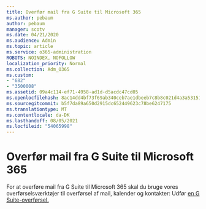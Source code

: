 ```yaml
---
title: Overfør mail fra G Suite til Microsoft 365
ms.author: pebaum
author: pebaum
manager: scotv
ms.date: 04/21/2020
ms.audience: Admin
ms.topic: article
ms.service: o365-administration
ROBOTS: NOINDEX, NOFOLLOW
localization_priority: Normal
ms.collection: Adm_O365
ms.custom:
- "682"
- "3500008"
ms.assetid: 09a4c114-ef71-4958-ad1d-d5acdc47cd05
ms.openlocfilehash: 8ac14dd4bf73f69ab340ceb7ae1dbeeb7c8b8c021d4a3a53151ab8c62eb268f8
ms.sourcegitcommit: b5f7da89a650d2915dc652449623c78be6247175
ms.translationtype: MT
ms.contentlocale: da-DK
ms.lasthandoff: 08/05/2021
ms.locfileid: "54065998"
---
```

# <a name="migrate-email-from-g-suite-to-microsoft-365"></a>Overfør mail fra G Suite til Microsoft 365

For at overføre mail fra G Suite til Microsoft 365 skal du bruge vores overførselsværktøjer til overførsel af mail, kalender og kontakter: Udfør [en G Suite-overførsel.](https://docs.microsoft.com/Exchange/mailbox-migration/perform-g-suite-migration)
  